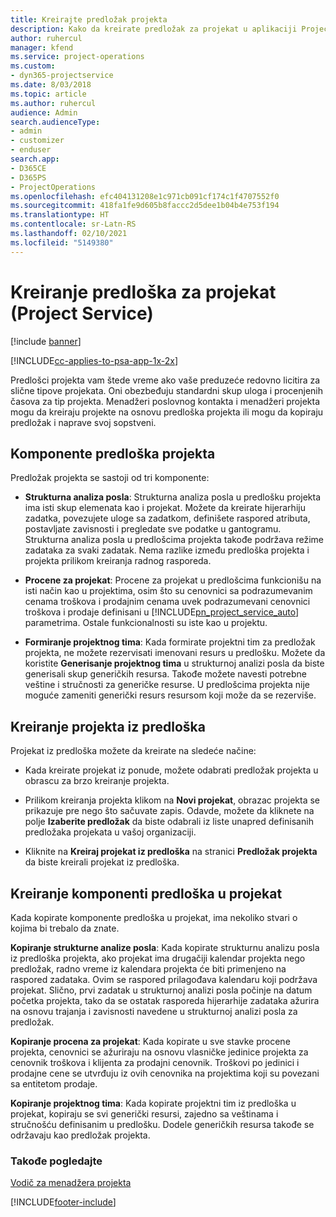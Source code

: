 ```yaml
---
title: Kreirajte predložak projekta
description: Kako da kreirate predložak za projekat u aplikaciji Project Service
author: ruhercul
manager: kfend
ms.service: project-operations
ms.custom:
- dyn365-projectservice
ms.date: 8/03/2018
ms.topic: article
ms.author: ruhercul
audience: Admin
search.audienceType:
- admin
- customizer
- enduser
search.app:
- D365CE
- D365PS
- ProjectOperations
ms.openlocfilehash: efc404131208e1c971cb091cf174c1f4707552f0
ms.sourcegitcommit: 418fa1fe9d605b8faccc2d5dee1b04b4e753f194
ms.translationtype: HT
ms.contentlocale: sr-Latn-RS
ms.lasthandoff: 02/10/2021
ms.locfileid: "5149380"
---
```

# <a name="create-a-project-template-project-service"></a>Kreiranje predloška za projekat (Project Service)

[!include [banner](../includes/psa-now-project-operations.md)]

[!INCLUDE[cc-applies-to-psa-app-1x-2x](../includes/cc-applies-to-psa-app-1x-2x.md)]

Predlošci projekta vam štede vreme ako vaše preduzeće redovno licitira za slične tipove projekata. Oni obezbeđuju standardni skup uloga i procenjenih časova za tip projekta. Menadžeri poslovnog kontakta i menadžeri projekta mogu da kreiraju projekte na osnovu predloška projekta ili mogu da kopiraju predložak i naprave svoj sopstveni.  
  
## <a name="components-of-project-template"></a>Komponente predloška projekta
 Predložak projekta se sastoji od tri komponente:  
  
- **Strukturna analiza posla**: Strukturna analiza posla u predlošku projekta ima isti skup elemenata kao i projekat. Možete da kreirate hijerarhiju zadatka, povezujete uloge sa zadatkom, definišete raspored atributa, postavljate zavisnosti i pregledate sve podatke u gantogramu. Strukturna analiza posla u predlošcima projekta takođe podržava režime zadataka za svaki zadatak. Nema razlike između predloška projekta i projekta prilikom kreiranja radnog rasporeda.  
  
- **Procene za projekat**: Procene za projekat u predlošcima funkcionišu na isti način kao u projektima, osim što su cenovnici sa podrazumevanim cenama troškova i prodajnim cenama uvek podrazumevani cenovnici troškova i prodaje definisani u [!INCLUDE[pn_project_service_auto](../includes/pn-project-service-auto.md)] parametrima. Ostale funkcionalnosti su iste kao u projektu.  
  
- **Formiranje projektnog tima**: Kada formirate projektni tim za predložak projekta, ne možete rezervisati imenovani resurs u predlošku. Možete da koristite **Generisanje projektnog tima** u strukturnoj analizi posla da biste generisali skup generičkih resursa. Takođe možete navesti potrebne veštine i stručnosti za generičke resurse. U predlošcima projekta nije moguće zameniti generički resurs resursom koji može da se rezerviše.  
  
## <a name="create-a-project-from-a-template"></a>Kreiranje projekta iz predloška  
 Projekat iz predloška možete da kreirate na sledeće načine:  
  
-   Kada kreirate projekat iz ponude, možete odabrati predložak projekta u obrascu za brzo kreiranje projekta.  
  
-   Prilikom kreiranja projekta klikom na **Novi projekat**, obrazac projekta se prikazuje pre nego što sačuvate zapis. Odavde, možete da kliknete na polje **Izaberite predložak** da biste odabrali iz liste unapred definisanih predložaka projekata u vašoj organizaciji.  
  
-   Kliknite na **Kreiraj projekat iz predloška** na stranici **Predložak projekta** da biste kreirali projekat iz predloška.  
  
## <a name="copying-components-of-a-template-to-a-project"></a>Kreiranje komponenti predloška u projekat  
 Kada kopirate komponente predloška u projekat, ima nekoliko stvari o kojima bi trebalo da znate.  
  
 **Kopiranje strukturne analize posla**: Kada kopirate strukturnu analizu posla iz predloška projekta, ako projekat ima drugačiji kalendar projekta nego predložak, radno vreme iz kalendara projekta će biti primenjeno na raspored zadataka. Ovim se raspored prilagođava kalendaru koji podržava projekat. Slično, prvi zadatak u strukturnoj analizi posla počinje na datum početka projekta, tako da se ostatak rasporeda hijerarhije zadataka ažurira na osnovu trajanja i zavisnosti navedene u strukturnoj analizi posla za predložak.  
  
 **Kopiranje procena za projekat**: Kada kopirate u sve stavke procene projekta, cenovnici se ažuriraju na osnovu vlasničke jedinice projekta za cenovnik troškova i klijenta za prodajni cenovnik. Troškovi po jedinici i prodajne cene se utvrđuju iz ovih cenovnika na projektima koji su povezani sa entitetom prodaje.  
  
 **Kopiranje projektnog tima**: Kada kopirate projektni tim iz predloška u projekat, kopiraju se svi generički resursi, zajedno sa veštinama i stručnošću definisanim u predlošku. Dodele generičkih resursa takođe se održavaju kao predložak projekta.  
  
### <a name="see-also"></a>Takođe pogledajte  
 [Vodič za menadžera projekta](../psa/project-manager-guide.md)


[!INCLUDE[footer-include](../includes/footer-banner.md)]